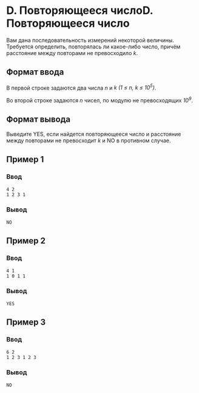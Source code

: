 # D. Повторяющееся числоD. Повторяющееся число

Вам дана последовательность измерений некоторой величины. Требуется определить, повторялась ли какое-либо число, причём
расстояние между повторами не превосходило _k_.

## Формат ввода

В первой строке задаются два числа _n_ и _k (1 ≤ n, k ≤ 10<sup>5</sup>)_.

Во второй строке задаются _n_ чисел, по модулю не превосходящих _10<sup>9</sup>_.

## Формат вывода

Выведите YES, если найдется повторяющееся число и расстояние между повторами не превосходит _k_ и NO в противном случае.

## Пример 1

### Ввод

    4 2
    1 2 3 1

### Вывод

    NO

## Пример 2

### Ввод

    4 1
    1 0 1 1

### Вывод

    YES

## Пример 3

### Ввод

    6 2
    1 2 3 1 2 3

### Вывод

    NO



